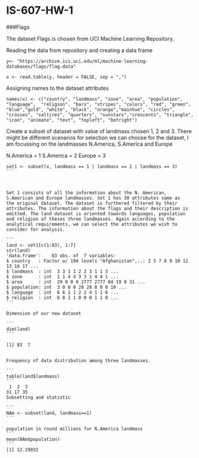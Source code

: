 # IS-607-HW-1

###Flags

The dataset Flags is chosen from UCI Machine Learning Repository.

Reading the data from repository and creating a data frame

```
y<- "https://archive.ics.uci.edu/ml/machine-learning-databases/flags/flag.data"

x <- read.table(y, header = FALSE, sep = ",")

```
Assigning names to the dataset attributes

```
names(x) <- c("country", "landmass", "zone", "area", "population", "language",  "religion", "bars", "stripes", "colors", "red", "green", "blue","gold", "white", "black", "orange","mainhue", "circles", "crosses", "saltires", "quarters", "sunstars","crescents", "triangle", "icon", "animate", "text", "topleft", "botright")
```
Create a subset of dataset with value of landmass chosen 1, 2 and 3. There might be different scenarios for selection we can choose for the dataset, I am focussing on the landmasses N.America, S.America and Europe


N.America = 1 S.America = 2 Europe = 3

````
set1 <- subset(x, landmass == 1 | landmass == 2 | landmass == 3)
```



Set 1 consists of all the information about the N. American, S.American and Europe landmasses. Set 1 has 30 attributes same as
the original dataset. The dataset is furthered filtered by their attributes. The information about the flags and their description is omitted. The land dataset is oriented towards languages, population and religion of theses three landmasses. Again according to the analytical requirements, we can select the attributes we wish to consider for analysis.

```
land <- set1[c(1:83), 1:7]
str(land)
'data.frame':    83 obs. of  7 variables:
$ country   : Factor w/ 194 levels "Afghanistan",..: 2 5 7 8 9 10 12 13 16 17 ...
$ landmass  : int  3 3 1 1 2 2 3 1 1 3 ...
$ zone      : int  1 1 4 4 3 3 1 4 4 1 ...
$ area      : int  29 0 0 0 2777 2777 84 19 0 31 ...
$ population: int  3 0 0 0 28 28 8 0 0 10 ...
$ language  : int  6 6 1 1 2 2 4 1 1 6 ...
$ religion  : int  6 0 1 1 0 0 0 1 1 0 ...
```

Dimension of our new dataset

```
dim(land)
```

[1] 83  7


Frequency of data distribution among three landmasses.

```
table(land$landmass)
```
 1  2  3 
31 17 35
Subsetting and statistic

```
NAm <- subset(land, landmass==1)
```

population in round millions for N.America landmass
```
mean(NAm$population)
```
[1] 12.29032
